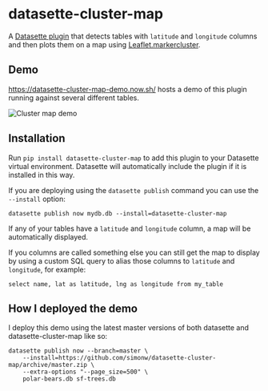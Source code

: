 # datasette-cluster-map

A [Datasette plugin](http://datasette.readthedocs.io/en/latest/plugins.html) that detects tables with `latitude` and `longitude` columns and then plots them on a map using [Leaflet.markercluster](https://github.com/Leaflet/Leaflet.markercluster).

## Demo

https://datasette-cluster-map-demo.now.sh/ hosts a demo of this plugin running against several different tables.

![Cluster map demo](https://static.simonwillison.net/static/2018/datasette-cluster-map.png)

## Installation

Run `pip install datasette-cluster-map` to add this plugin to your Datasette virtual environment. Datasette will automatically include the plugin if it is installed in this way.

If you are deploying using the `datasette publish` command you can use the `--install` option:

    datasette publish now mydb.db --install=datasette-cluster-map

If any of your tables have a `latitude` and `longitude` column, a map will be automatically displayed.

If you columns are called something else you can still get the map to display by using a custom SQL query to alias those columns to `latitude` and `longitude`, for example:

    select name, lat as latitude, lng as longitude from my_table

## How I deployed the demo

I deploy this demo using the latest master versions of both datasette and datasette-cluster-map like so:

    datasette publish now --branch=master \
        --install=https://github.com/simonw/datasette-cluster-map/archive/master.zip \
        --extra-options "--page_size=500" \
        polar-bears.db sf-trees.db
